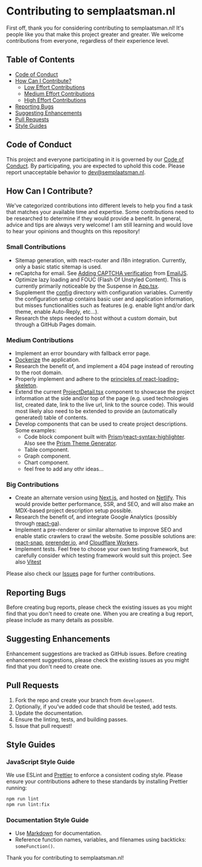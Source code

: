 # Contributing to semplaatsman.nl

First off, thank you for considering contributing to semplaatsman.nl! It's people like you that make
this project greater and greater. We welcome contributions from everyone, regardless of their
experience level.

## Table of Contents

- [Code of Conduct](#code-of-conduct)
- [How Can I Contribute?](#how-can-i-contribute)
  - [Low Effort Contributions](#small-contributions)
  - [Medium Effort Contributions](#medium-contributions)
  - [High Effort Contributions](#big-contributions)
- [Reporting Bugs](#reporting-bugs)
- [Suggesting Enhancements](#suggesting-enhancements)
- [Pull Requests](#pull-requests)
- [Style Guides](#style-guides)

## Code of Conduct

This project and everyone participating in it is governed by our
[Code of Conduct](CODE_OF_CONDUCT.md). By participating, you are expected to uphold this code.
Please report unacceptable behavior to [dev@semplaatsman.nl](mailto:dev@semplaatsman.nl).

## How Can I Contribute?

We've categorized contributions into different levels to help you find a task that matches your
available time and expertise. Some contributions need to be researched to determine if they would
provide a benefit. In general, advice and tips are always very welcome! I am still learning and
would love to hear your opinions and thoughts on this repository!

### Small Contributions

- Sitemap generation, with react-router and i18n integration. Currently, only a basic static sitemap
  is used.
- reCaptcha for email. See
  [Adding CAPTCHA verification](https://www.emailjs.com/docs/user-guide/adding-captcha-verification/)
  from [EmailJS](https://www.emailjs.com/).
- Optimize lazy loading and FOUC (Flash Of Unstyled Content). This is currently primarily noticeable
  by the Suspense in [App.tsx](./src/App.tsx).
- Supplement the [config](./src/config) directory with configuration variables. Currently the
  configuration setup contains basic user and application information, but misses functionalities
  such as features (e.g. enable light and/or dark theme, enable Auto-Reply, etc...).
- Research the steps needed to host without a custom domain, but through a GitHub Pages domain.

### Medium Contributions

- Implement an error boundary with fallback error page.
- [Dockerize](https://www.docker.com/) the application.
- Research the benefit of, and implement a 404 page instead of rerouting to the root domain.
- Properly implement and adhere to the
  [principles of react-loading-skeleton](https://www.npmjs.com/package/react-loading-skeleton#principles).
- Extend the current [ProjectDetail.tsx](./src/pages/ProjectDetail/ProjectDetail.tsx) component to
  showcase the project information at the side and/or top of the page (e.g. used technologies list,
  created date, link to the live url, link to the source code). This would most likely also need to
  be extended to provide an (automatically generated) table of contents.
- Develop components that can be used to create project descriptions. Some examples:
  - Code block component built with
    [Prism](https://prismjs.com/)/[react-syntax-highlighter](https://www.npmjs.com/package/react-syntax-highlighter).
    Also see the
    [Prism Theme Generator](https://k88hudson.github.io/syntax-highlighting-theme-generator/www/).
  - Table component.
  - Graph component.
  - Chart component.
  - feel free to add any othr ideas...

### Big Contributions

- Create an alternate version using [Next.js](https://nextjs.org/), and hosted on
  [Netlify](https://www.netlify.com/). This would provide better performance, SSR, and SEO, and will
  also make an MDX-based project description setup possible.
- Research the benefit of, and integrate Google Analytics (possibly through
  [react-ga](https://www.npmjs.com/package/react-ga)).
- Implement a pre-renderer or similar alternative to improve SEO and enable static crawlers to crawl
  the website. Some possible solutions are: [react-snap](https://www.npmjs.com/package/react-snap),
  [prerender.io](https://prerender.io/), and [Cloudflare Workers](https://workers.cloudflare.com/).
- Implement tests. Feel free to choose your own testing framework, but carefully consider which
  testing framework would suit this project. See also [Vitest](https://vitest.dev/)

Please also check our [Issues](https://github.com/SemPlaatsman/semplaatsman.nl/issues) page for
further contributions.

## Reporting Bugs

Before creating bug reports, please check the existing issues as you might find that you don't need
to create one. When you are creating a bug report, please include as many details as possible.

## Suggesting Enhancements

Enhancement suggestions are tracked as GitHub issues. Before creating enhancement suggestions,
please check the existing issues as you might find that you don't need to create one.

## Pull Requests

1. Fork the repo and create your branch from `development`.
2. Optionally, if you've added code that should be tested, add tests.
3. Update the documentation.
4. Ensure the linting, tests, and building passes.
5. Issue that pull request!

## Style Guides

### JavaScript Style Guide

We use ESLint and [Prettier](vscode:extension/esbenp.prettier-vscode) to enforce a consistent coding
style. Please ensure your contributions adhere to these standards by installing Prettier running:

```bash
npm run lint
npm run lint:fix
```

### Documentation Style Guide

- Use [Markdown](https://daringfireball.net/projects/markdown/) for documentation.
- Reference function names, variables, and filenames using backticks: `someFunction()`.

Thank you for contributing to semplaatsman.nl!
